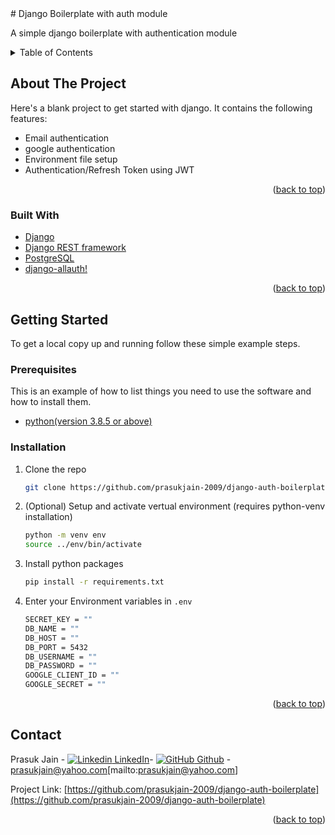 <div id="top"></div>
# Django Boilerplate with auth module

A simple django boilerplate with authentication module


<!-- TABLE OF CONTENTS -->
<details>
  <summary>Table of Contents</summary>
  <ol>
    <li>
      <a href="#about-the-project">About The Project</a>
      <ul>
        <li><a href="#built-with">Built With</a></li>
      </ul>
    </li>
    <li>
      <a href="#getting-started">Getting Started</a>
      <ul>
        <li><a href="#prerequisites">Prerequisites</a></li>
        <li><a href="#installation">Installation</a></li>
      </ul>
    </li>
    <li><a href="#contact">Contact</a></li>
    <li><a href="#acknowledgments">Acknowledgments</a></li>
  </ol>
</details>




<!-- ABOUT THE PROJECT -->
## About The Project


Here's a blank project to get started with django. It contains the following features:
* Email authentication
* google authentication
* Environment file setup
* Authentication/Refresh Token using JWT


<p align="right">(<a href="#top">back to top</a>)</p>





### Built With

* [Django](https://www.djangoproject.com/)
* [Django REST framework](https://www.django-rest-framework.org/)
* [PostgreSQL](https://www.postgresql.org/)
* [django-allauth!](https://github.com/pennersr/django-allauth/)

<p align="right">(<a href="#top">back to top</a>)</p>




<!-- GETTING STARTED -->
## Getting Started

To get a local copy up and running follow these simple example steps.

### Prerequisites

This is an example of how to list things you need to use the software and how to install them.
* [python(version 3.8.5 or above)](https://www.python.org/)

### Installation

1. Clone the repo
   ```sh
   git clone https://github.com/prasukjain-2009/django-auth-boilerplate.git
   ```

2. (Optional) Setup and activate vertual environment (requires python-venv installation)
    ```sh
    python -m venv env
    source ../env/bin/activate
    ```
3. Install python packages
   ```sh
   pip install -r requirements.txt
   ```
4. Enter your Environment variables in `.env`
   ```sh
   SECRET_KEY = ""
   DB_NAME = ""
   DB_HOST = ""
   DB_PORT = 5432
   DB_USERNAME = ""
   DB_PASSWORD = ""
   GOOGLE_CLIENT_ID = ""
   GOOGLE_SECRET = ""
   ```

<p align="right">(<a href="#top">back to top</a>)</p>





<!-- CONTACT -->
## Contact

Prasuk Jain - [![Linkedin](https://i.stack.imgur.com/gVE0j.png) LinkedIn](linkedin.com/in/prasukjain-2009/)- [![GitHub](https://i.stack.imgur.com/tskMh.png) Github](https://github.com/prasukjain-2009) -  prasukjain@yahoo.com[mailto:prasukjain@yahoo.com]

Project Link: [https://github.com/prasukjain-2009/django-auth-boilerplate](https://github.com/prasukjain-2009/django-auth-boilerplate)

<p align="right">(<a href="#top">back to top</a>)</p>